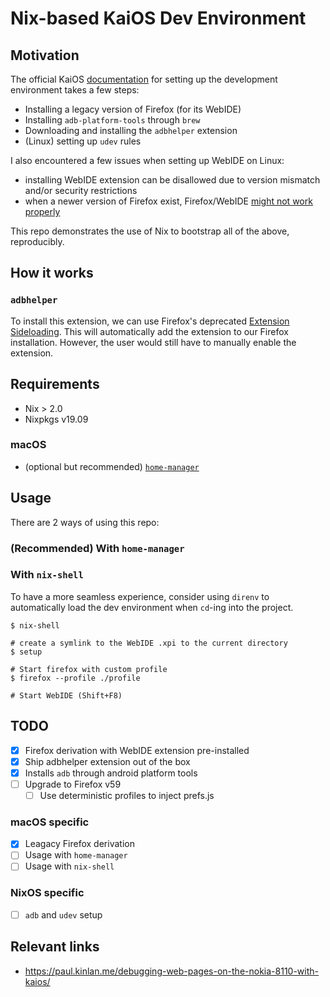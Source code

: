 Nix-based KaiOS Dev Environment
=====================

## Motivation

The official KaiOS [documentation](https://developer.kaiostech.com/getting-started/env-setup/os-env-setup)
for setting up the development environment takes a few steps:
- Installing a legacy version of Firefox (for its WebIDE)
- Installing `adb-platform-tools` through `brew`
- Downloading and installing the `adbhelper` extension
- (Linux) setting up `udev` rules

I also encountered a few issues when setting up WebIDE on Linux:
- installing WebIDE extension can be disallowed due to version mismatch and/or security restrictions
- when a newer version of Firefox exist, Firefox/WebIDE [might not work properly](https://developer.mozilla.org/en-US/docs/Archive/WebIDE/Troubleshooting#Unable_to_load_project_list)

This repo demonstrates the use of Nix to bootstrap all of the above,
reproducibly.

## How it works

### `adbhelper`

To install this extension, we can use Firefox's deprecated [Extension Sideloading](https://extensionworkshop.com/documentation/publish/distribute-sideloading/).
This will automatically add the extension to our Firefox installation. However, the user would still have to manually enable the extension.

## Requirements
- Nix > 2.0
- Nixpkgs v19.09

### macOS
- (optional but recommended) [`home-manager`](https://github.com/rycee/home-manager/)


## Usage

There are 2 ways of using this repo:

### (Recommended) With `home-manager`


### With `nix-shell`

To have a more seamless experience, consider using `direnv` to automatically load the dev environment when `cd`-ing into the project.

```
$ nix-shell

# create a symlink to the WebIDE .xpi to the current directory
$ setup

# Start firefox with custom profile
$ firefox --profile ./profile 

# Start WebIDE (Shift+F8)
```

## TODO

- [x] Firefox derivation with WebIDE extension pre-installed
- [x] Ship adbhelper extension out of the box
- [x] Installs `adb` through android platform tools
- [ ] Upgrade to Firefox v59
    - [ ] Use deterministic profiles to inject prefs.js

### macOS specific

- [x] Leagacy Firefox derivation
- [ ] Usage with `home-manager`
- [ ] Usage with `nix-shell`

### NixOS specific

- [ ] `adb` and `udev` setup

## Relevant links

- https://paul.kinlan.me/debugging-web-pages-on-the-nokia-8110-with-kaios/

